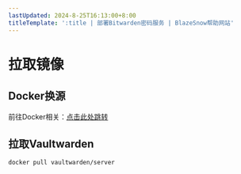 ```yaml
---
lastUpdated: 2024-8-25T16:13:00+8:00
titleTemplate: ':title | 部署Bitwarden密码服务 | BlazeSnow帮助网站'
---
```


# 拉取镜像

## Docker换源

前往Docker相关：[点击此处跳转](/Docker相关/Docker换源)

## 拉取Vaultwarden

```docker pull vaultwarden/server```